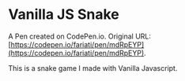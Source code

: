 # Vanilla JS Snake

A Pen created on CodePen.io. Original URL: [https://codepen.io/fariati/pen/mdRpEYP](https://codepen.io/fariati/pen/mdRpEYP).

This is a snake game I made with Vanilla Javascript.